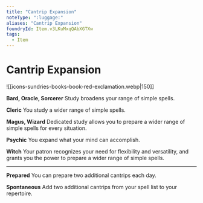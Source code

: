```yaml
---
title: "Cantrip Expansion"
noteType: ":luggage:"
aliases: "Cantrip Expansion"
foundryId: Item.v3LKuMxqQAbXGTXw
tags:
  - Item
---
```


# Cantrip Expansion
![[icons-sundries-books-book-red-exclamation.webp|150]]

**Bard, Oracle, Sorcerer** Study broadens your range of simple spells.

**Cleric** You study a wider range of simple spells.

**Magus, Wizard** Dedicated study allows you to prepare a wider range of simple spells for every situation.

**Psychic** You expand what your mind can accomplish.

**Witch** Your patron recognizes your need for flexibility and versatility, and grants you the power to prepare a wider range of simple spells.

* * *

**Prepared** You can prepare two additional cantrips each day.

**Spontaneous** Add two additional cantrips from your spell list to your repertoire.
